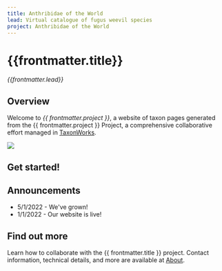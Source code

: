 ```yaml
---
title: Anthribidae of the World
lead: Virtual catalogue of fugus weevil species
project: Anthribidae of the World
---
```

   
# {{frontmatter.title}}
_{{frontmatter.lead}}_

## Overview
Welcome to *{{ frontmatter.project }}*, a website of taxon pages generated from the {{ frontmatter.project }} Project, a comprehensive collaborative effort managed in [TaxonWorks](https://taxonworks.org). 

[<img src="https://ecdysis.org/imglib/ecdysis/ASU_ASUCOB/ASUCOB0014/ASUCOB0014307_lateral_edited_1613605757.jpg">](https://ecdysis.org/collections/individual/index.php?occid=611379)

## Get started!
<autocomplete-otu class="w-80"/>

## Announcements
* 5/1/2022 - We've grown!  
* 1/1/2022 - Our website is live!

## Find out more
Learn how to collaborate with the {{ frontmatter.title }} project. Contact information, technical details, and more are available at [About](/about).
